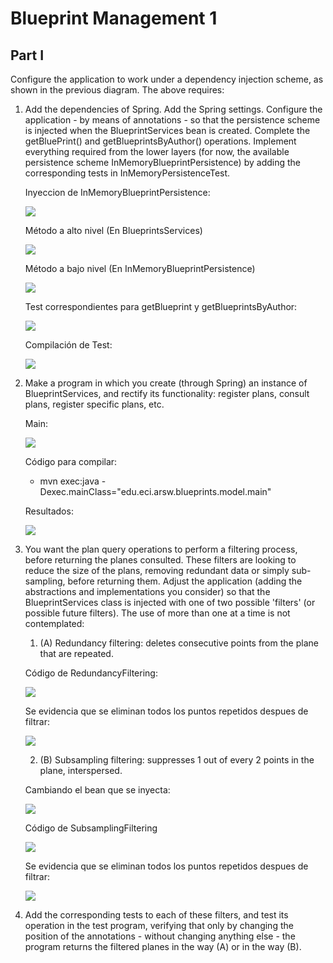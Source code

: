 # Blueprint Management 1

## Part I

Configure the application to work under a dependency injection scheme, as shown in the previous diagram.
The above requires:
1. Add the dependencies of Spring. Add the Spring settings. Configure the application - by means of annotations - so that the persistence scheme is injected when the BlueprintServices bean is created. Complete the getBluePrint() and getBlueprintsByAuthor() operations. Implement everything required from the lower layers (for now, the available persistence scheme InMemoryBlueprintPersistence) by adding the corresponding tests in InMemoryPersistenceTest.

    Inyeccion de InMemoryBlueprintPersistence:
    
    ![](BLUEPRINTS-PART1/img/1.jpg)
    
    Método a alto nivel (En BlueprintsServices)
    
    ![](BLUEPRINTS-PART1/img/2.jpg)
    
    Método a bajo nivel (En InMemoryBlueprintPersistence)
    
    ![](BLUEPRINTS-PART1/img/3.jpg)
    
    Test correspondientes para getBlueprint y getBlueprintsByAuthor:
    
    ![](BLUEPRINTS-PART1/img/6.jpg)
    
    Compilación de Test:
    
    ![](BLUEPRINTS-PART1/img/7.jpg)

2. Make a program in which you create (through Spring) an instance of BlueprintServices, and rectify its functionality: register plans, consult plans, register specific plans, etc.

    Main:
    
    ![](BLUEPRINTS-PART1/img/4.jpg)
    
    Código para compilar:
    
    - mvn exec:java -Dexec.mainClass="edu.eci.arsw.blueprints.model.main"
    
    Resultados:
    
    ![](BLUEPRINTS-PART1/img/5.jpg)

3. You want the plan query operations to perform a filtering process, before returning the planes consulted. These filters are looking to reduce the size of the plans, removing redundant data or simply sub-sampling, before returning them. Adjust the application (adding the abstractions and implementations you consider) so that the BlueprintServices class is injected with one of two possible 'filters' (or possible future filters). The use of more than one at a time is not contemplated:
    1. (A) Redundancy filtering: deletes consecutive points from the plane that are repeated.

	Código de RedundancyFiltering:

	![](BLUEPRINTS-PART1/img/8.jpg)

	Se evidencia que se eliminan todos los puntos repetidos despues de filtrar:

	![](BLUEPRINTS-PART1/img/9.jpg)

    2. (B) Subsampling filtering: suppresses 1 out of every 2 points in the plane, interspersed.

	Cambiando el bean que se inyecta:

	![](BLUEPRINTS-PART1/img/12.jpg)

	Código de SubsamplingFiltering

	![](BLUEPRINTS-PART1/img/10.jpg)

	Se evidencia que se eliminan todos los puntos repetidos despues de filtrar:

	![](BLUEPRINTS-PART1/img/11.jpg)

4. Add the corresponding tests to each of these filters, and test its operation in the test program, verifying that only by changing the position of the annotations - without changing anything else - the program returns the filtered planes in the way (A) or in the way (B).
